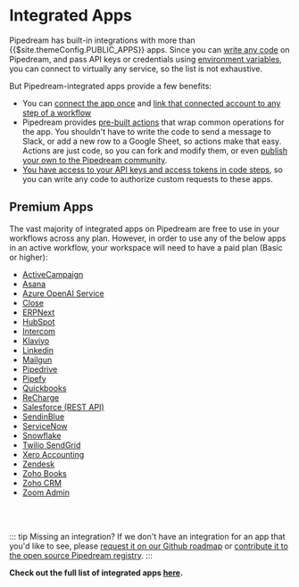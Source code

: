 # Integrated Apps

Pipedream has built-in integrations with more than {{$site.themeConfig.PUBLIC_APPS}} apps. Since you can [write any code](/code/nodejs/) on Pipedream, and pass API keys or credentials using [environment variables](/environment-variables/), you can connect to virtually any service, so the list is not exhaustive.

But Pipedream-integrated apps provide a few benefits:

- You can [connect the app once](/connected-accounts/) and [link that connected account to any step of a workflow](/connected-accounts/#connecting-accounts)
- Pipedream provides [pre-built actions](/components#actions) that wrap common operations for the app. You shouldn't have to write the code to send a message to Slack, or add a new row to a Google Sheet, so actions make that easy. Actions are just code, so you can fork and modify them, or even [publish your own to the Pipedream community](/apps/contributing/).
- [You have access to your API keys and access tokens in code steps](/code/nodejs/auth/), so you can write any code to authorize custom requests to these apps.

## Premium Apps

The vast majority of integrated apps on Pipedream are free to use in your workflows across any plan. However, in order to use any of the below apps in an active workflow, your workspace will need to have a paid plan (Basic or higher):

- [ActiveCampaign](https://pipedream.com/apps/activecampaign)
- [Asana](https://pipedream.com/apps/asana)
- [Azure OpenAI Service](https://pipedream.com/apps/azure-openai-service)
- [Close](https://pipedream.com/apps/close)
- [ERPNext](https://pipedream.com/apps/erpnext)
- [HubSpot](https://pipedream.com/apps/hubspot)
- [Intercom](https://pipedream.com/apps/intercom)
- [Klaviyo](https://pipedream.com/apps/klaviyo)
- [Linkedin](https://pipedream.com/apps/linkedin)
- [Mailgun](https://pipedream.com/apps/mailgun)
- [Pipedrive](https://pipedream.com/apps/pipedrive)
- [Pipefy](https://pipedream.com/apps/pipefy)
- [Quickbooks](https://pipedream.com/apps/quickbooks)
- [ReCharge](https://pipedream.com/apps/recharge)
- [Salesforce (REST API)](https://pipedream.com/apps/salesforce_rest_api)
- [SendinBlue](https://pipedream.com/apps/sendinblue)
- [ServiceNow](https://pipedream.com/apps/servicenow)
- [Snowflake](https://pipedream.com/apps/snowflake)
- [Twilio SendGrid](https://pipedream.com/apps/sendgrid)
- [Xero Accounting](https://pipedream.com/apps/xero_accounting_api)
- [Zendesk](https://pipedream.com/apps/zendesk)
- [Zoho Books](https://pipedream.com/apps/zoho_books)
- [Zoho CRM](https://pipedream.com/apps/zoho_crm)
- [Zoom Admin](https://pipedream.com/apps/zoom_admin)
</br>
</br>

::: tip Missing an integration?
If we don't have an integration for an app that you'd like to see, please [request it on our Github roadmap](https://github.com/PipedreamHQ/pipedream/issues/new?assignees=&labels=app%2C+enhancement&template=app---service-integration.md&title=%5BAPP%5D) or [contribute it to the open source Pipedream registry](/apps/contributing/).
:::
  
**Check out the full list of integrated apps [here](https://pipedream.com/apps).**
